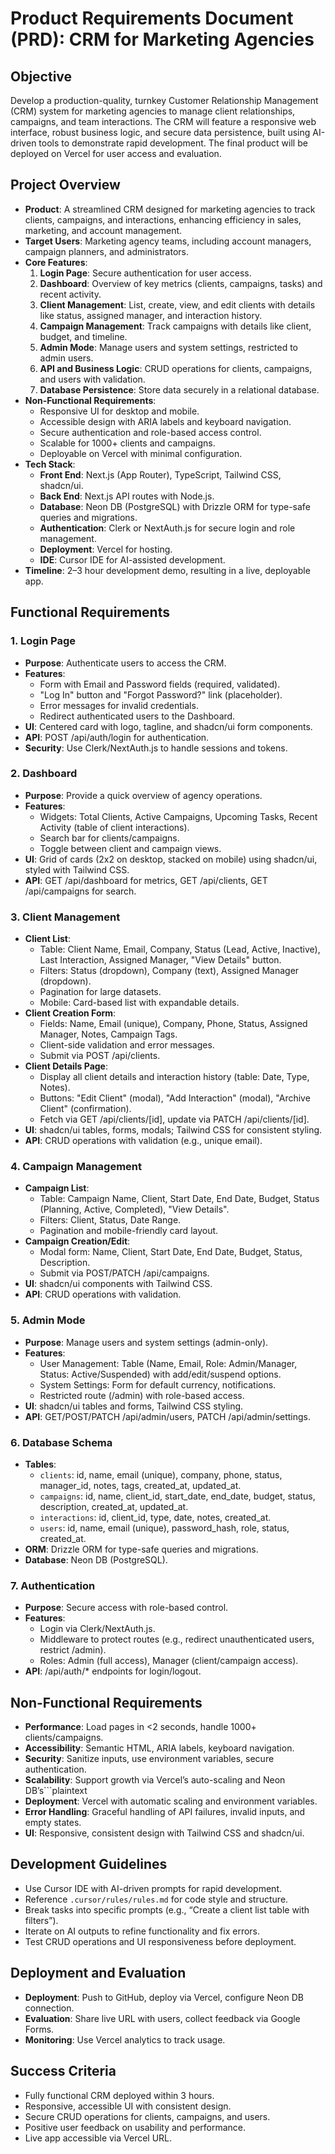# Product Requirements Document (PRD): CRM for Marketing Agencies

## Objective
Develop a production-quality, turnkey Customer Relationship Management (CRM) system for marketing agencies to manage client relationships, campaigns, and team interactions. The CRM will feature a responsive web interface, robust business logic, and secure data persistence, built using AI-driven tools to demonstrate rapid development. The final product will be deployed on Vercel for user access and evaluation.

## Project Overview
- **Product**: A streamlined CRM designed for marketing agencies to track clients, campaigns, and interactions, enhancing efficiency in sales, marketing, and account management.
- **Target Users**: Marketing agency teams, including account managers, campaign planners, and administrators.
- **Core Features**:
  1. **Login Page**: Secure authentication for user access.
  2. **Dashboard**: Overview of key metrics (clients, campaigns, tasks) and recent activity.
  3. **Client Management**: List, create, view, and edit clients with details like status, assigned manager, and interaction history.
  4. **Campaign Management**: Track campaigns with details like client, budget, and timeline.
  5. **Admin Mode**: Manage users and system settings, restricted to admin users.
  6. **API and Business Logic**: CRUD operations for clients, campaigns, and users with validation.
  7. **Database Persistence**: Store data securely in a relational database.
- **Non-Functional Requirements**:
  - Responsive UI for desktop and mobile.
  - Accessible design with ARIA labels and keyboard navigation.
  - Secure authentication and role-based access control.
  - Scalable for 1000+ clients and campaigns.
  - Deployable on Vercel with minimal configuration.
- **Tech Stack**:
  - **Front End**: Next.js (App Router), TypeScript, Tailwind CSS, shadcn/ui.
  - **Back End**: Next.js API routes with Node.js.
  - **Database**: Neon DB (PostgreSQL) with Drizzle ORM for type-safe queries and migrations.
  - **Authentication**: Clerk or NextAuth.js for secure login and role management.
  - **Deployment**: Vercel for hosting.
  - **IDE**: Cursor IDE for AI-assisted development.
- **Timeline**: 2–3 hour development demo, resulting in a live, deployable app.

## Functional Requirements

### 1. Login Page
- **Purpose**: Authenticate users to access the CRM.
- **Features**:
  - Form with Email and Password fields (required, validated).
  - "Log In" button and "Forgot Password?" link (placeholder).
  - Error messages for invalid credentials.
  - Redirect authenticated users to the Dashboard.
- **UI**: Centered card with logo, tagline, and shadcn/ui form components.
- **API**: POST /api/auth/login for authentication.
- **Security**: Use Clerk/NextAuth.js to handle sessions and tokens.

### 2. Dashboard
- **Purpose**: Provide a quick overview of agency operations.
- **Features**:
  - Widgets: Total Clients, Active Campaigns, Upcoming Tasks, Recent Activity (table of client interactions).
  - Search bar for clients/campaigns.
  - Toggle between client and campaign views.
- **UI**: Grid of cards (2x2 on desktop, stacked on mobile) using shadcn/ui, styled with Tailwind CSS.
- **API**: GET /api/dashboard for metrics, GET /api/clients, GET /api/campaigns for search.

### 3. Client Management
- **Client List**:
  - Table: Client Name, Email, Company, Status (Lead, Active, Inactive), Last Interaction, Assigned Manager, "View Details" button.
  - Filters: Status (dropdown), Company (text), Assigned Manager (dropdown).
  - Pagination for large datasets.
  - Mobile: Card-based list with expandable details.
- **Client Creation Form**:
  - Fields: Name, Email (unique), Company, Phone, Status, Assigned Manager, Notes, Campaign Tags.
  - Client-side validation and error messages.
  - Submit via POST /api/clients.
- **Client Details Page**:
  - Display all client details and interaction history (table: Date, Type, Notes).
  - Buttons: "Edit Client" (modal), "Add Interaction" (modal), "Archive Client" (confirmation).
  - Fetch via GET /api/clients/[id], update via PATCH /api/clients/[id].
- **UI**: shadcn/ui tables, forms, modals; Tailwind CSS for consistent styling.
- **API**: CRUD operations with validation (e.g., unique email).

### 4. Campaign Management
- **Campaign List**:
  - Table: Campaign Name, Client, Start Date, End Date, Budget, Status (Planning, Active, Completed), "View Details".
  - Filters: Client, Status, Date Range.
  - Pagination and mobile-friendly card layout.
- **Campaign Creation/Edit**:
  - Modal form: Name, Client, Start Date, End Date, Budget, Status, Description.
  - Submit via POST/PATCH /api/campaigns.
- **UI**: shadcn/ui components with Tailwind CSS.
- **API**: CRUD operations with validation.

### 5. Admin Mode
- **Purpose**: Manage users and system settings (admin-only).
- **Features**:
  - User Management: Table (Name, Email, Role: Admin/Manager, Status: Active/Suspended) with add/edit/suspend options.
  - System Settings: Form for default currency, notifications.
  - Restricted route (/admin) with role-based access.
- **UI**: shadcn/ui tables and forms, Tailwind CSS styling.
- **API**: GET/POST/PATCH /api/admin/users, PATCH /api/admin/settings.

### 6. Database Schema
- **Tables**:
  - `clients`: id, name, email (unique), company, phone, status, manager_id, notes, tags, created_at, updated_at.
  - `campaigns`: id, name, client_id, start_date, end_date, budget, status, description, created_at, updated_at.
  - `interactions`: id, client_id, type, date, notes, created_at.
  - `users`: id, name, email (unique), password_hash, role, status, created_at.
- **ORM**: Drizzle ORM for type-safe queries and migrations.
- **Database**: Neon DB (PostgreSQL).

### 7. Authentication
- **Purpose**: Secure access with role-based control.
- **Features**:
  - Login via Clerk/NextAuth.js.
  - Middleware to protect routes (e.g., redirect unauthenticated users, restrict /admin).
  - Roles: Admin (full access), Manager (client/campaign access).
- **API**: /api/auth/* endpoints for login/logout.

## Non-Functional Requirements
- **Performance**: Load pages in <2 seconds, handle 1000+ clients/campaigns.
- **Accessibility**: Semantic HTML, ARIA labels, keyboard navigation.
- **Security**: Sanitize inputs, use environment variables, secure authentication.
- **Scalability**: Support growth via Vercel’s auto-scaling and Neon DB’s```plaintext
- **Deployment**: Vercel with automatic scaling and environment variables.
- **Error Handling**: Graceful handling of API failures, invalid inputs, and empty states.
- **UI**: Responsive, consistent design with Tailwind CSS and shadcn/ui.

## Development Guidelines
- Use Cursor IDE with AI-driven prompts for rapid development.
- Reference `.cursor/rules/rules.md` for code style and structure.
- Break tasks into specific prompts (e.g., “Create a client list table with filters”).
- Iterate on AI outputs to refine functionality and fix errors.
- Test CRUD operations and UI responsiveness before deployment.

## Deployment and Evaluation
- **Deployment**: Push to GitHub, deploy via Vercel, configure Neon DB connection.
- **Evaluation**: Share live URL with users, collect feedback via Google Forms.
- **Monitoring**: Use Vercel analytics to track usage.

## Success Criteria
- Fully functional CRM deployed within 3 hours.
- Responsive, accessible UI with consistent design.
- Secure CRUD operations for clients, campaigns, and users.
- Positive user feedback on usability and performance.
- Live app accessible via Vercel URL.